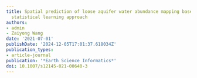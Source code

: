 ```yaml
---
title: Spatial prediction of loose aquifer water abundance mapping based on a hybrid
  statistical learning approach
authors:
- admin
- Zaiyong Wang
date: '2021-07-01'
publishDate: '2024-12-05T17:01:37.618034Z'
publication_types:
- article-journal
publication: '*Earth Science Informatics*'
doi: 10.1007/s12145-021-00640-3
---
```

